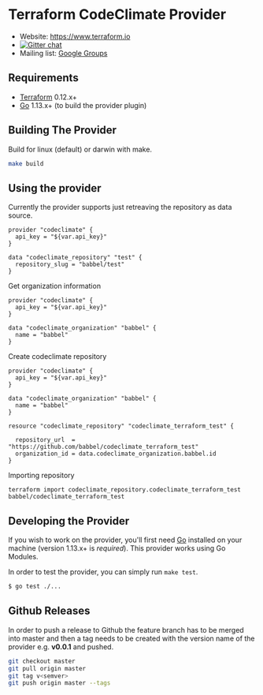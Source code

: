 Terraform CodeClimate Provider
==================

- Website: https://www.terraform.io
- [![Gitter chat](https://badges.gitter.im/hashicorp-terraform/Lobby.png)](https://gitter.im/hashicorp-terraform/Lobby)
- Mailing list: [Google Groups](http://groups.google.com/group/terraform-tool)

Requirements
------------

- [Terraform](https://www.terraform.io/downloads.html) 0.12.x+
- [Go](https://golang.org/doc/install) 1.13.x+ (to build the provider plugin)

Building The Provider
---------------------
Build for linux (default) or darwin with make.

```sh
make build
```

Using the provider
----------------------

Currently the provider supports just retreaving the repository as data source.

```hcl
provider "codeclimate" {
  api_key = "${var.api_key}"
}

data "codeclimate_repository" "test" {
  repository_slug = "babbel/test"
}
```

Get organization information

```hcl
provider "codeclimate" {
  api_key = "${var.api_key}"
}

data "codeclimate_organization" "babbel" {
  name = "babbel"
}
```

Create codeclimate repository 

```hcl
provider "codeclimate" {
  api_key = "${var.api_key}"
}

data "codeclimate_organization" "babbel" {
  name = "babbel"
}

resource "codeclimate_repository" "codeclimate_terraform_test" {

  repository_url  = "https://github.com/babbel/codeclimate_terraform_test"
  organization_id = data.codeclimate_organization.babbel.id
}

```


Importing repository

```
terraform import codeclimate_repository.codeclimate_terraform_test babbel/codeclimate_terraform_test
```


Developing the Provider
---------------------------

If you wish to work on the provider, you'll first need [Go](http://www.golang.org) installed on your machine (version 1.13.x+ is *required*). This provider works using Go Modules.

In order to test the provider, you can simply run `make test`.

```sh
$ go test ./...
```

Github Releases
---------------------------
In order to push a release to Github the feature branch has to be merged into master and then a tag needs to be created with the version name of the provider e.g. **v0.0.1** and pushed.

```sh
git checkout master
git pull origin master
git tag v<semver>
git push origin master --tags
```

